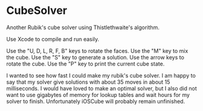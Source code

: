 # CubeSolver
Another Rubik's cube solver using Thistlethwaite's algorithm.

Use Xcode to compile and run easily.

Use the "U, D, L, R, F, B" keys to rotate the faces.
Use the "M" key to mix the cube.
Use the "S" key to generate a solution.
Use the arrow keys to rotate the cube.
Use the "P" key to print the current cube state.

I wanted to see how fast I could make my rubik's cube solver. I am happy to say that my solver give solutions with about 35 moves in about 15 milliseconds. I would have loved to make an optimal solver, but I also did not want to use gigabytes of memory for lookup tables and wait hours for my solver to finish. Unfortunately iOSCube will probably remain unfinished.
